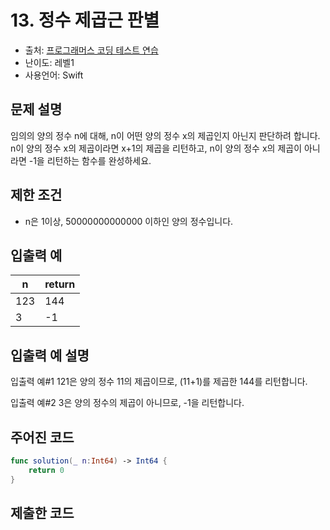 # 13. 정수 제곱근 판별   

- 출처: [프로그래머스 코딩 테스트 연습](https://programmers.co.kr/learn/challenges)
- 난이도: 레벨1
- 사용언어: Swift



## 문제 설명  

임의의 양의 정수 n에 대해, n이 어떤 양의 정수 x의 제곱인지 아닌지 판단하려 합니다.
n이 양의 정수 x의 제곱이라면 x+1의 제곱을 리턴하고, n이 양의 정수 x의 제곱이 아니라면 -1을 리턴하는 함수를 완성하세요.



## 제한 조건   

- n은 1이상, 50000000000000 이하인 양의 정수입니다.



## 입출력 예  

| n   | return  |
| --- | ------- |
| 123 | 144     |
| 3   | -1      |



## 입출력 예 설명  

입출력 예#1
121은 양의 정수 11의 제곱이므로, (11+1)를 제곱한 144를 리턴합니다.

입출력 예#2
3은 양의 정수의 제곱이 아니므로, -1을 리턴합니다.




## 주어진 코드  

~~~swift
func solution(_ n:Int64) -> Int64 {
    return 0
}
~~~



## 제출한 코드  

~~~swift

~~~
